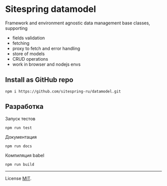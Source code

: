# Sitespring datamodel
Framework and environment agnostic data management base classes, supporting 
- fields validation
- fetching
- proxy to fetch and error handling
- store of models
- CRUD operations
- work in browser and nodejs envs


## Install as GitHub repo
```shell
npm i https://github.com/sitespring-ru/datamodel.git
```

## Разработка

Запуск тестов

    npm run test

Документация

    npm run docs

Компиляция babel

    npm run build

----------
License [MIT](https://opensource.org/license/mit).
